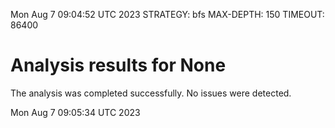 Mon Aug  7 09:04:52 UTC 2023
STRATEGY: bfs
MAX-DEPTH: 150
TIMEOUT: 86400
# Analysis results for None
The analysis was completed successfully. No issues were detected.

Mon Aug  7 09:05:34 UTC 2023
